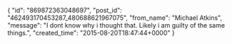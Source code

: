  {
   "id": "869872363048697",
   "post_id": "462493170453287_480688621967075",
   "from_name": "Michael Atkins",
   "message": "I dont know why i thought that.  Likely i am guilty of the same things.",
   "created_time": "2015-08-20T18:47:44+0000"
 }
